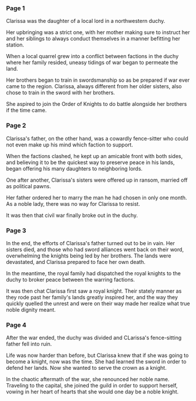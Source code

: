 ### Page 1

Clarissa was the daughter of a local lord in a northwestern duchy.

Her upbringing was a strict one, with her mother making sure to instruct her and her siblings to always conduct themselves in a manner befitting her station.

When a local quarrel grew into a conflict between factions in the duchy where her family resided, uneasy tidings of war began to permeate the land.

Her brothers began to train in swordsmanship so as be prepared if war ever came to the region. Clarissa, always different from her older sisters, also chose to train in the sword with her brothers.

She aspired to join the Order of Knights to do battle alongside her brothers if the time came.

### Page 2

Clarissa's father, on the other hand, was a cowardly fence-sitter who could not even make up his mind which faction to support.

When the factions clashed, he kept up an amicable front with both sides, and believing it to be the quickest way to preserve peace in his lands, began offering his many daughters to neighboring lords.

One after another, Clarissa's sisters were offered up in ransom, married off as political pawns.

Her father ordered her to marry the man he had chosen in only one month. As a noble lady, there was no way for Clarissa to resist.

It was then that civil war finally broke out in the duchy.

### Page 3

In the end, the efforts of Clarissa's father turned out to be in vain. Her sisters died, and those who had sword alliances went back on their word, overwhelming the knights being led by her brothers. The lands were devastated, and Clarissa prepared to face her own death.

In the meantime, the royal family had dispatched the royal knights to the duchy to broker peace between the warring factions.

It was then chat Clarissa first saw a royal knight. Their stately manner as they rode past her family's lands greatly inspired her, and the way they quickly quelled the unrest and were on their way made her realize what true noble dignity meant.

### Page 4

After the war ended, the duchy was divided and CLarissa's fence-sitting father fell into ruin.

Life was now harder than before, but Clarissa knew that if she was going to become a knight, now was the time. She had learned the sword in order to defend her lands. Now she wanted to serve the crown as a knight.

In the chaotic aftermath of the war, she renounced her noble name. Traveling to the capital, she joined the guild in order to support herself, vowing in her heart of hearts that she would one day be a noble knight.